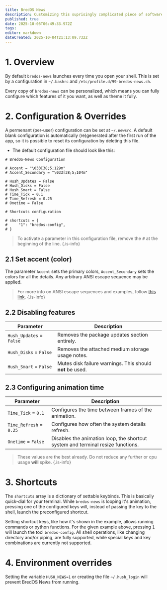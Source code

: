 ```yaml
---
title: BredOS News
description: Customizing this suprisingly complicated piece of software.
published: true
date: 2025-10-05T06:49:33.972Z
tags: 
editor: markdown
dateCreated: 2025-10-04T21:13:09.732Z
---
```


# 1. Overview
By default `bredos-news` launches every time you open your shell. This is set by a configuration in `~/.bashrc` and `/etc/profile.d/99-bredos-news.sh`.

Every copy of `bredos-news` can be personalized, which means you can fully configure which features of it you want, as well as theme it fully.

# 2. Configuration & Overrides
A permenant (per-user) configuration can be set at `~/.newsrc`. A default blank configuration is automatically (re)generated after the first run of the app, so it is possible to reset its configuration by deleting this file.

- The default configuration file should look like this:

```
# BredOS-News Configuration

# Accent = "\033[38;5;129m"
# Accent_Secondary = "\033[38;5;104m"

# Hush_Updates = False
# Hush_Disks = False
# Hush_Smart = False
# Time_Tick = 0.1
# Time_Refresh = 0.25
# Onetime = False

# Shortcuts configuration

# shortcuts = {
#     "1": "bredos-config",
# }
```

> To activate a parameter in this configuration file, remove the <kbd>#</kbd> at the beginning of the line.
{.is-info}


## 2.1 Set accent (color)
The parameter `Accent` sets the primary colors, `Accent_Secondary` sets the colors for all the details. Any arbitrary ANSI escape sequence may be applied.

> For more info on ANSI escape sequences and examples, follow [this link](https://gist.github.com/fnky/458719343aabd01cfb17a3a4f7296797).
{.is-info}


## 2.2 Disabling features
| Parameter | Description |
| ------- | ------- |
| `Hush_Updates` = `False` | Removes the package updates section entirely. |
| `Hush_Disks` = `False` | Removes the attached medium storage usage notes. |
| `Hush_Smart` = `False` | Mutes disk failure warnings. This should **not** be used. |


## 2.3 Configuring animation time
| Parameter | Description |
| ------- | ------- |
| `Time_Tick` = `0.1` | Configures the time between frames of the animation. |
| `Time_Refresh` = `0.25` | Configures how often the system details refresh. |
| `Onetime` = `False` | Disables the animation loop, the shortcut system and terminal resize functions. |

> These values are the best already. Do not reduce any further or cpu usage **will** spike.
{.is-info}

# 3. Shortcuts
The `shortcuts` array is a dictionary of settable keybinds. This is basically quick-dial for your terminal. While `bredos-news` is looping it's animation, pressing one of the configured keys will, instead of passing the key to the shell, launch the preconfigured shortcut. 

Setting shortcut keys, like how it's shown in the example, allows running commands or python functions. For the given example above, pressing <kbd>1</kbd> will launch the tool `bredos-config`. All shell operations, like changing directory and/or piping, are fully supported, while special keys and key combinations are currently not supported.

# 4. Environment overrides

Setting the variable `HUSH_NEWS=1` or creating the file `~/.hush_login` will prevent BredOS News from running.
